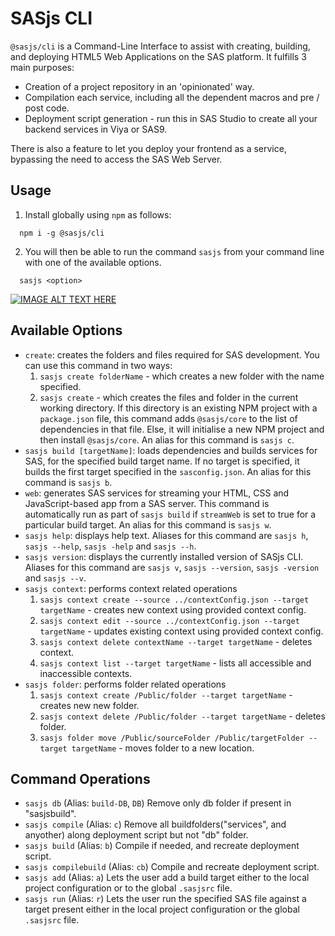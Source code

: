 # SASjs CLI

`@sasjs/cli` is a Command-Line Interface to assist with creating, building, and deploying HTML5 Web Applications on the SAS platform. It fulfills 3 main purposes:

- Creation of a project repository in an 'opinionated' way.
- Compilation each service, including all the dependent macros and pre / post code.
- Deployment script generation - run this in SAS Studio to create all your backend services in Viya or SAS9.

There is also a feature to let you deploy your frontend as a service, bypassing the need to access the SAS Web Server.

## Usage

1. Install globally using `npm` as follows:

```
  npm i -g @sasjs/cli
```

2. You will then be able to run the command `sasjs` from your command line with one of the available options.

```
  sasjs <option>
```

[![IMAGE ALT TEXT HERE](https://img.youtube.com/vi/hUpBqExNec4/0.jpg)](https://www.youtube.com/watch?v=hUpBqExNec4)

## Available Options

- `create`: creates the folders and files required for SAS development. You can use this command in two ways:
  1. `sasjs create folderName` - which creates a new folder with the name specified.
  2. `sasjs create` - which creates the files and folder in the current working directory. If this directory is an existing NPM project with a `package.json` file, this command adds `@sasjs/core` to the list of dependencies in that file. Else, it will initialise a new NPM project and then install `@sasjs/core`. An alias for this command is `sasjs c`.
- `sasjs build [targetName]`: loads dependencies and builds services for SAS, for the specified build target name. If no target is specified, it builds the first target specified in the `sasconfig.json`. An alias for this command is `sasjs b`.
- `web`: generates SAS services for streaming your HTML, CSS and JavaScript-based app from a SAS server. This command is automatically run as part of `sasjs build` if `streamWeb` is set to true for a particular build target. An alias for this command is `sasjs w`.
- `sasjs help`: displays help text. Aliases for this command are `sasjs h`, `sasjs --help`, `sasjs -help` and `sasjs --h`.
- `sasjs version`: displays the currently installed version of SASjs CLI. Aliases for this command are `sasjs v`, `sasjs --version`, `sasjs -version` and `sasjs --v`.
- `sasjs context`: performs context related operations
  1. `sasjs context create --source ../contextConfig.json --target targetName` - creates new context using provided context config.
  2. `sasjs context edit --source ../contextConfig.json --target targetName` - updates existing context using provided context config.
  3. `sasjs context delete contextName --target targetName` - deletes context.
  4. `sasjs context list --target targetName` - lists all accessible and inaccessible contexts.
- `sasjs folder`: performs folder related operations
  1. `sasjs context create /Public/folder --target targetName` - creates new new folder.
  2. `sasjs context delete /Public/folder --target targetName` - deletes folder.
  3. `sasjs folder move /Public/sourceFolder /Public/targetFolder --target targetName` - moves folder to a new location.

## Command Operations

- `sasjs db` (Alias: `build-DB`, `DB`)
  Remove only db folder if present in "sasjsbuild".
- `sasjs compile` (Alias: `c`)
  Remove all buildfolders("services", and anyother) along deployment script but not "db" folder.
- `sasjs build` (Alias: `b`)
  Compile if needed, and recreate deployment script.
- `sasjs compilebuild` (Alias: `cb`)
  Compile and recreate deployment script.
- `sasjs add` (Alias: `a`)
  Lets the user add a build target either to the local project configuration or to the global `.sasjsrc` file.
- `sasjs run` (Alias: `r`)
  Lets the user run the specified SAS file against a target present either in the local project configuration or the global `.sasjsrc` file.
